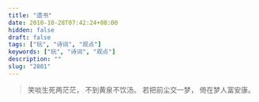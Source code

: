 ```yaml
---
title: "遗书"
date: 2010-10-28T07:42:24+08:00
hidden: false
draft: false
tags: ["玩", "诗词", "观点"]
keywords: ["玩", "诗词", "观点"]
description: ""
slug: "2801"
---
```


> 笑啖生死两茫茫，
> 不到黄泉不饮汤。
> 若把前尘交一梦，
> 倚在梦人富安康。
<!--more-->